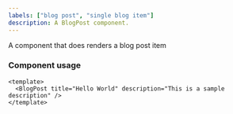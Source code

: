 ```yaml
---
labels: ["blog post", "single blog item"]
description: A BlogPost component.
---
```


A component that does renders a blog post item

### Component usage

```vue
<template>
  <BlogPost title="Hello World" description="This is a sample description" />
</template>
```
